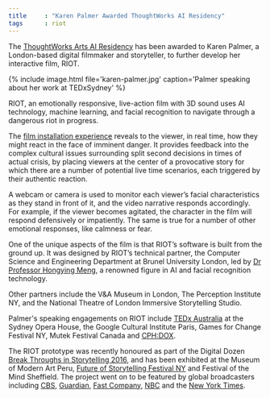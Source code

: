 ```yaml
---
title     : "Karen Palmer Awarded ThoughtWorks AI Residency"
tags      : riot
---
```


The [ThoughtWorks Arts AI Residency](/open-call/2017-implications-of-ai/) has been awarded to Karen Palmer, a London-based digital filmmaker and storyteller, to further develop her interactive film, RIOT.

{% include image.html file='karen-palmer.jpg'
   caption='Palmer speaking about her work at TEDxSydney' %}

RIOT, an emotionally responsive, live-action film with 3D sound uses AI technology, machine learning, and facial recognition to navigate through a dangerous riot in progress.

<!--excerpt-ends-->

The [film installation experience](http://karenpalmer.uk/portfolio/riot/) reveals to the viewer, in real time, how they might react in the face of imminent danger. It provides feedback into the complex cultural issues surrounding split second decisions in times of actual crisis, by placing viewers at the center of a provocative story for which there are a number of potential live time scenarios, each triggered by their authentic reaction.

A webcam or camera is used to monitor each viewer’s facial characteristics as they stand in front of it, and the video narrative responds accordingly. For example, if the viewer becomes agitated, the character in the film will respond defensively or impatiently.  The same is true for a number of other emotional responses, like calmness or fear.  

One of the unique aspects of the film is that RIOT’s software is built from the ground up. It was designed by RIOT’s technical partner, the Computer Science and Engineering Department at Brunel University London, led by [Dr Professor Hongying Meng](http://people.brunel.ac.uk/~eesthhm/), a renowned figure in AI and facial recognition technology.

Other partners include the V&A Museum in London,  The Perception Institute NY, and the National Theatre of London Immersive Storytelling Studio.

Palmer's speaking engagements on RIOT include [TEDx Australia](https://www.youtube.com/watch?v=NIpeUdKK2-4) at the Sydney Opera House, the Google Cultural Institute Paris, Games for Change Festival NY, Mutek Festival Canada and [CPH:DOX](https://cphdox.dk/en/themes-and-key-international-speakers-at-cphconference-announced/).

The RIOT prototype was recently honoured as part of the Digital Dozen [Break Throughs in Storytelling 2016](http://digitaldozenawards.com/), and has been exhibited at the Museum of Modern Art Peru, [Future of Storytelling Festival NY](https://futureofstorytelling.org/project/riot) and Festival of the Mind Sheffield. The project went on to be featured by global broadcasters including [CBS](http://newyork.cbslocal.com/2017/06/16/impulse-response/), [Guardian](https://www.theguardian.com/science/blog/2017/mar/29/its-a-riot-the-stressful-ai-simulation-built-to-understand-your-emotions), [Fast Company](https://www.fastcompany.com/3066396/this-film-lets-you-know-how-you-would-handle-yourself-in-a-riot), [NBC](http://www.nbcnews.com/tech/security/facial-recognition-technology-raises-privacy-concerns-n676836) and the [New York Times](https://www.nytimes.com/2016/10/02/nyregion/storytelling-in-the-virtual-age-at-fost-fest.html).
